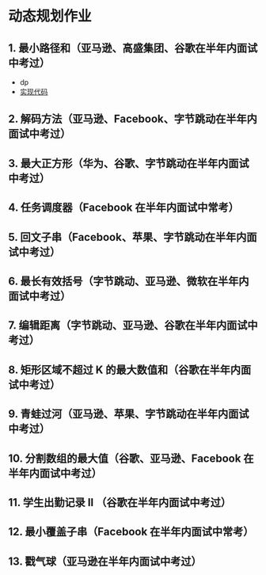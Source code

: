 # 动态规划作业

## 1. 最小路径和（亚马逊、高盛集团、谷歌在半年内面试中考过）

+ dp
+ [实现代码](./064minPathSum.js)

## 2. 解码方法（亚马逊、Facebook、字节跳动在半年内面试中考过）


## 3. 最大正方形（华为、谷歌、字节跳动在半年内面试中考过）


## 4. 任务调度器（Facebook 在半年内面试中常考）


## 5. 回文子串（Facebook、苹果、字节跳动在半年内面试中考过）


## 6. 最长有效括号（字节跳动、亚马逊、微软在半年内面试中考过）


## 7. 编辑距离（字节跳动、亚马逊、谷歌在半年内面试中考过）


## 8. 矩形区域不超过 K 的最大数值和（谷歌在半年内面试中考过）


## 9. 青蛙过河（亚马逊、苹果、字节跳动在半年内面试中考过）


## 10. 分割数组的最大值（谷歌、亚马逊、Facebook 在半年内面试中考过）


## 11. 学生出勤记录 II （谷歌在半年内面试中考过）


## 12. 最小覆盖子串（Facebook 在半年内面试中常考）


## 13. 戳气球（亚马逊在半年内面试中考过）
